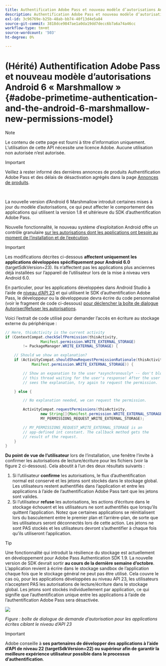 ```yaml
---
title: Authentification Adobe Pass et nouveau modèle d’autorisations Android 6 « Marshmallow »
description: Authentification Adobe Pass et nouveau modèle d’autorisations Android 6 « Marshmallow »
exl-id: 3c96769e-b25b-48ab-bb74-40f13d4e5a84
source-git-commit: 3818dce9847ae1a0da19dd7decc6b7a6a74a46cc
workflow-type: tm+mt
source-wordcount: '503'
ht-degree: 0%

---
```


# (Hérité) Authentification Adobe Pass et nouveau modèle d’autorisations Android 6 « Marshmallow » {#adobe-primetime-authentication-and-the-android-6-marshmallow-new-permissions-model}

>[!NOTE]
>
>Le contenu de cette page est fourni à titre d’information uniquement. L’utilisation de cette API nécessite une licence Adobe. Aucune utilisation non autorisée n’est autorisée.

>[!IMPORTANT]
>
> Veillez à rester informé des dernières annonces de produits Authentification Adobe Pass et des délais de désactivation agrégés dans la page [Annonces de produits](/help/authentication/product-announcements.md).

</br>

La nouvelle version d’Android 6 Marshmallow introduit certaines mises à jour du modèle d’autorisations, ce qui peut affecter le comportement des applications qui utilisent la version 1.8 et ultérieure du SDK d’authentification Adobe Pass.

Nouvelle fonctionnalité, le nouveau système d’exploitation Android offre un contrôle granulaire [ sur les autorisations dont les applications ont besoin au moment de l’installation et de l’exécution](https://developer.android.com/about/versions/marshmallow/android-6.0-changes.html).

>[!IMPORTANT]
>
>Les modifications décrites ci-dessous **affectent uniquement les applications développées spécifiquement pour Android 6.0** (targetSdkVersion=23). Ils n’affectent pas les applications plus anciennes déjà installées sur l’appareil de l’utilisateur lors de la mise à niveau vers Android 6.0.


En particulier, pour les applications développées dans Android Studio à l’aide de [niveau d’API 23](http://developer.android.com/sdk/api_diff/23/changes.html) et qui utilisent le SDK d’authentification Adobe Pass, le développeur ou la développeuse devra écrire du code personnalisé (voir le fragment de code ci-dessous) [pour déclencher la boîte de dialogue Autoriser/Refuser les autorisations](https://developer.android.com/training/permissions/requesting.html).

Voici l’extrait de code utilisé pour demander l’accès en écriture au stockage externe du périphérique :

```java
// Here, thisActivity is the current activity
if (ContextCompat.checkSelfPermission(thisActivity,
                Manifest.permission.WRITE_EXTERNAL_STORAGE)
        != PackageManager.WRITE_EXTERNAL_STORAGE) {

    // Should we show an explanation?
    if (ActivityCompat.shouldShowRequestPermissionRationale(thisActivity,
            Manifest.permission.WRITE_EXTERNAL_STORAGE)) {

        // Show an expanation to the user *asynchronously* -- don't block
        // this thread waiting for the user's response! After the user
        // sees the explanation, try again to request the permission.

    } else {

        // No explanation needed, we can request the permission.

        ActivityCompat.requestPermissions(thisActivity,
                new String[]{Manifest.permission.WRITE_EXTERNAL_STORAGE},
                MY_PERMISSIONS_REQUEST_WRITE_EXTERNAL_STORAGE);

        // MY_PERMISSIONS_REQUEST_WRITE_EXTERNAL_STORAGE is an
        // app-defined int constant. The callback method gets the
        // result of the request.
    }
}
```




**Du point de vue de l’utilisateur** lors de l’installation, une fenêtre l’invite à confirmer les autorisations de lecture/écriture pour les fichiers (voir la figure 2 ci-dessous). Cela aboutit à l’un des deux résultats suivants :

1. Si l’utilisateur **confirme** les autorisations, le flux d’authentification normal est conservé et les jetons sont stockés dans le stockage global. Les utilisateurs restent authentifiés dans l’application et entre les applications à l’aide de l’authentification Adobe Pass tant que les jetons sont valides.
1. Si l’utilisateur **refuse** les autorisations, les actions d’écriture dans le stockage échouent et les utilisateurs ne sont authentifiés que lorsqu’ils quittent l’application. Notez que certaines applications se réinitialisent lors du basculement entre le premier plan et l’arrière-plan, de sorte que les utilisateurs seront déconnectés lors de cette action. Les jetons ne sont PAS stockés et les utilisateurs devront s’authentifier à chaque fois qu’ils utiliseront l’application.


>[!TIP]
>
>Une fonctionnalité qui introduit la résilience du stockage est actuellement en développement pour Adobe Pass Authentication SDK 1.9. La nouvelle version de SDK devrait sortir **au cours de la dernière semaine d’octobre**. L’application revient à écrire dans le stockage sandbox de l’application chaque fois que le stockage général ne peut pas être utilisé. Cela couvre le cas où, pour les applications développées au niveau API 23, les utilisateurs n’acceptent PAS les autorisations de lecture/écriture dans le stockage global. Les jetons sont stockés individuellement par application, ce qui signifie que l’authentification unique entre les applications à l’aide de l’authentification Adobe Pass sera désactivée.


![](../../../assets/android-permissions-request.png)

*Figure : boîte de dialogue de demande d’autorisation pour les applications écrites ciblant le niveau d’API 23*

>[!IMPORTANT]
>
> Adobe conseille à **ses partenaires de développer des applications à l’aide d’API de niveau 22 (targetSdkVersion=22) ou supérieur afin de garantir la meilleure expérience utilisateur possible dans le processus d’authentification**.
